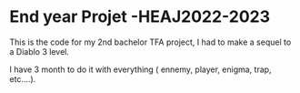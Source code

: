 # End year Projet -HEAJ2022-2023
 This is the code for my 2nd bachelor TFA project, I had to make a sequel to a Diablo 3 level. 

 I have 3 month to do it with everything ( ennemy, player, enigma, trap, etc....). 
